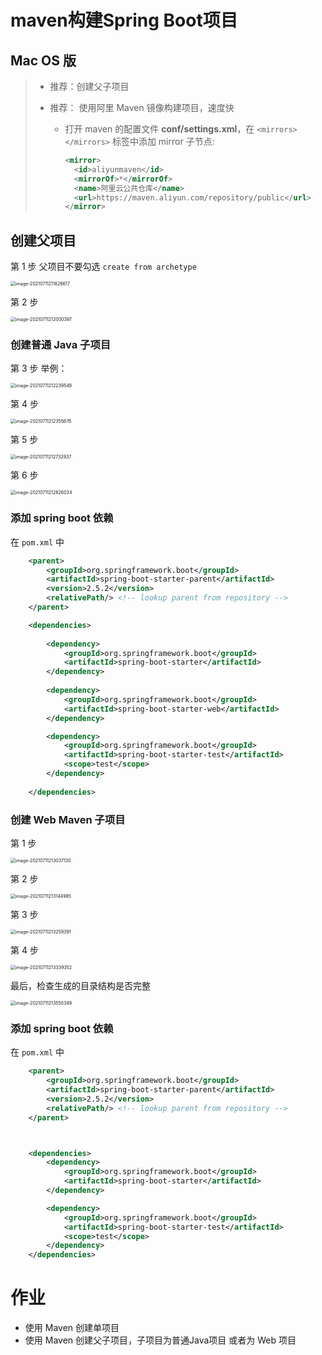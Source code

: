 # maven构建Spring Boot项目



## Mac OS 版



> - 推荐：创建父子项目
>
> - 推荐： 使用阿里 Maven 镜像构建项目，速度快
>
>   - 打开 maven 的配置文件  **conf/settings.xml**，在 `<mirrors></mirrors>` 标签中添加 mirror 子节点:
>
>     ```xml
>     <mirror>
>       <id>aliyunmaven</id>
>       <mirrorOf>*</mirrorOf>
>       <name>阿里云公共仓库</name>
>       <url>https://maven.aliyun.com/repository/public</url>
>     </mirror>
>     ```



 ## 创建父项目

第 1 步  父项目不要勾选  `create from archetype`

<img src="../img/image-20210711211826617.png" alt="image-20210711211826617" style="zoom:50%;" />









第 2 步

<img src="../img/image-20210711212000397.png" alt="image-20210711212000397" style="zoom:50%;" />







### 创建普通 Java 子项目

第 3 步  举例：

<img src="../img/image-20210711212239548.png" alt="image-20210711212239548" style="zoom:50%;" />





第 4 步 

<img src="../img/image-20210711212355676.png" alt="image-20210711212355676" style="zoom:50%;" />



第 5 步   

<img src="../img/image-20210711212732937.png" alt="image-20210711212732937" style="zoom:50%;" />





第 6 步

<img src="../img/image-20210711212826034.png" alt="image-20210711212826034" style="zoom:50%;" />





### 添加 spring boot 依赖



在 `pom.xml` 中

```xml
    <parent>
        <groupId>org.springframework.boot</groupId>
        <artifactId>spring-boot-starter-parent</artifactId>
        <version>2.5.2</version>
        <relativePath/> <!-- lookup parent from repository -->
    </parent>

    <dependencies>
        
        <dependency>
            <groupId>org.springframework.boot</groupId>
            <artifactId>spring-boot-starter</artifactId>
        </dependency>
        
        <dependency>
            <groupId>org.springframework.boot</groupId>
            <artifactId>spring-boot-starter-web</artifactId>
        </dependency>

        <dependency>
            <groupId>org.springframework.boot</groupId>
            <artifactId>spring-boot-starter-test</artifactId>
            <scope>test</scope>
        </dependency>
    
    </dependencies>


```







### 创建 Web Maven 子项目



第 1 步

<img src="../img/image-20210711213037130.png" alt="image-20210711213037130" style="zoom:50%;" />





第 2 步

<img src="../img/image-20210711213144985.png" alt="image-20210711213144985" style="zoom:50%;" />



第 3 步

<img src="../img/image-20210711213259391.png" alt="image-20210711213259391" style="zoom:50%;" />



第 4 步

<img src="../img/image-20210711213339352.png" alt="image-20210711213339352" style="zoom:50%;" />





最后，检查生成的目录结构是否完整

<img src="../img/image-20210711213550349.png" alt="image-20210711213550349" style="zoom:50%;" />



### 添加 spring boot 依赖



在 `pom.xml` 中

```xml
    <parent>
        <groupId>org.springframework.boot</groupId>
        <artifactId>spring-boot-starter-parent</artifactId>
        <version>2.5.2</version>
        <relativePath/> <!-- lookup parent from repository -->
    </parent>



    <dependencies>
        <dependency>
            <groupId>org.springframework.boot</groupId>
            <artifactId>spring-boot-starter</artifactId>
        </dependency>

        <dependency>
            <groupId>org.springframework.boot</groupId>
            <artifactId>spring-boot-starter-test</artifactId>
            <scope>test</scope>
        </dependency>
    </dependencies>


```











# 作业



- 使用 Maven 创建单项目
- 使用 Maven 创建父子项目，子项目为普通Java项目 或者为 Web 项目